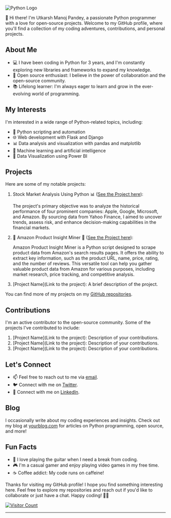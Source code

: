 
![Python Logo](https://www.python.org/static/community_logos/python-logo.png)

👋 Hi there! I'm Utkarsh Manoj Pandey, a passionate Python programmer with a love for open-source projects. Welcome to my GitHub profile, where you'll find a collection of my coding adventures, contributions, and personal projects.

## About Me

- 💻 I have been coding in Python for 3 years, and I'm constantly exploring new libraries and frameworks to expand my knowledge.
- 🌟 Open source enthusiast: I believe in the power of collaboration and the open-source community.
- 📚 Lifelong learner: I'm always eager to learn and grow in the ever-evolving world of programming.

## My Interests

I'm interested in a wide range of Python-related topics, including:

- 🐍 Python scripting and automation
- 🌐 Web development with Flask and Django
- 📊 Data analysis and visualization with pandas and matplotlib
- 🤖 Machine learning and artificial intelligence
- 🚀 Data Visualization using Power BI

## Projects

Here are some of my notable projects:

1. Stock Market Analysis Using Python 📊
   ([See the Project here](https://github.com/utkarsh-manoj-pandey/Stock-Market-Analysis-Using-Python--)):
   
   The project's primary objective was to analyze the historical performance of four prominent companies: Apple, Google, Microsoft, and Amazon. By sourcing data from Yahoo Finance, I aimed to uncover trends,
   assess risk, and enhance decision-making capabilities in the financial markets.
2. 🛒 Amazon Product Insight Miner 🌟
    ([See the Project here](https://github.com/utkarsh-manoj-pandey/-Amazon-Product-Insight-Miner-)):

   Amazon Product Insight Miner is a Python script designed to scrape product data from Amazon's search results pages. It offers the ability to extract key information, such as the product URL, name, price,
   rating, and the number of reviews. This versatile tool can help you gather valuable product data from Amazon for various purposes, including market research, price tracking, and competitive analysis.
6. [Project Name](Link to the project): A brief description of the project.

You can find more of my projects on my [GitHub repositories](https://github.com/utkarsh-manoj-pandey).

## Contributions

I'm an active contributor to the open-source community. Some of the projects I've contributed to include:

1. [Project Name](Link to the project): Description of your contributions.
2. [Project Name](Link to the project): Description of your contributions.
3. [Project Name](Link to the project): Description of your contributions.

## Let's Connect

- 📫 Feel free to reach out to me via [email](utkarsh.manoj.pandey@gmail.com).
- 🐦 Connect with me on [Twitter](https://twitter.com/_Pandey_Utkarsh).
- 💼 Connect with me on [LinkedIn](https://linkedin.com/in/itsutkarshpandey/).

## Blog

I occasionally write about my coding experiences and insights. Check out my blog at [yourblog.com](https://yourblog.com) for articles on Python programming, open source, and more!

## Fun Facts

- 🎵 I love playing the guitar when I need a break from coding.
- 🎮 I'm a casual gamer and enjoy playing video games in my free time.
- ☕ Coffee addict: My code runs on caffeine!

Thanks for visiting my GitHub profile! I hope you find something interesting here. Feel free to explore my repositories and reach out if you'd like to collaborate or just have a chat. Happy coding! 🚀🐍

[![Visitor Count](https://visitor-badge.glitch.me/badge?page_id=utkarsh-manoj-pandey.utkarsh-manoj-pandey)](https://github.com/utkarsh-manoj-pandey)

---
